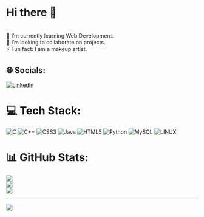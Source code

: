 

# Hi there 👋
<br>🌱 I’m currently learning Web Development.<br>👯 I’m looking to collaborate on projects.<br>⚡ Fun fact: I am a makeup artist.


## 🌐 Socials:
[![LinkedIn](https://img.shields.io/badge/LinkedIn-%230077B5.svg?logo=linkedin&logoColor=white)](https://www.linkedin.com/in/tina-benita-rego-791939211/) 

# 💻 Tech Stack:
![C](https://img.shields.io/badge/c-%2300599C.svg?style=for-the-badge&logo=c&logoColor=white) ![C++](https://img.shields.io/badge/c++-%2300599C.svg?style=for-the-badge&logo=c%2B%2B&logoColor=white) ![CSS3](https://img.shields.io/badge/css3-%231572B6.svg?style=for-the-badge&logo=css3&logoColor=white) ![Java](https://img.shields.io/badge/java-%23ED8B00.svg?style=for-the-badge&logo=java&logoColor=white) ![HTML5](https://img.shields.io/badge/html5-%23E34F26.svg?style=for-the-badge&logo=html5&logoColor=white) ![Python](https://img.shields.io/badge/python-3670A0?style=for-the-badge&logo=python&logoColor=ffdd54) ![MySQL](https://img.shields.io/badge/mysql-%2300f.svg?style=for-the-badge&logo=mysql&logoColor=white) ![LINUX](https://img.shields.io/badge/Linux-FCC624?style=for-the-badge&logo=linux&logoColor=black)
# 📊 GitHub Stats:
![](https://github-readme-stats.vercel.app/api?username=tinabenita&theme=algolia&hide_border=false&include_all_commits=false&count_private=true)<br/>
![](https://github-readme-streak-stats.herokuapp.com/?user=tinabenita&theme=algolia&hide_border=false)<br/>
![](https://github-readme-stats.vercel.app/api/top-langs/?username=tinabenita&theme=algolia&hide_border=false&include_all_commits=false&count_private=true&layout=compact)

---
[![](https://visitcount.itsvg.in/api?id=tinabenita&icon=7&color=9)](https://visitcount.itsvg.in)


